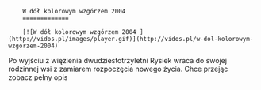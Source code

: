 
        W dół kolorowym wzgórzem 2004 
        =============
        
        [![W dół kolorowym wzgórzem 2004 ](http://vidos.pl/images/player.gif)](http://vidos.pl/w-dol-kolorowym-wzgorzem-2004)
        
        
 Po wyjściu z więzienia dwudziestotrzyletni Rysiek wraca do swojej rodzinnej wsi z zamiarem rozpoczęcia nowego życia. Chce przejąc zobacz pełny opis
    
